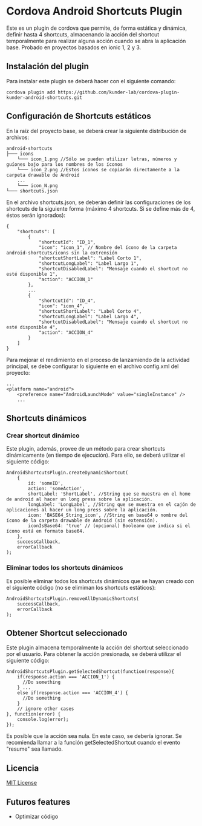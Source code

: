 # Cordova Android Shortcuts Plugin

Este es un plugin de cordova que permite, de forma estática y dinámica, definir hasta 4 shortcuts, almacenando la acción del shortcut temporalmente para realizar alguna acción cuando se abra la aplicación base. Probado en proyectos basados en ionic 1, 2 y 3.

## Instalación del plugin

Para instalar este plugin se deberá hacer con el siguiente comando:

````
cordova plugin add https://github.com/kunder-lab/cordova-plugin-kunder-android-shortcuts.git
````

## Configuración de Shortcuts estáticos

En la raíz del proyecto base, se deberá crear la siguiente distribución de archivos:

````
android-shortcuts
├─── icons
    └─── icon_1.png //Sólo se pueden utilizar letras, números y guíones bajo para los nombres de los íconos
    └─── icon_2.png //Estos íconos se copiarán directamente a la carpeta drawable de Android
    ...
    └─── icon_N.png
└─── shortcuts.json
````

En el archivo shortcuts.json, se deberán definir las configuraciones de los shortcuts de la siguiente forma (máximo 4 shortcuts. Si se define más de 4, éstos serán ignorados):

````
{
    "shortcuts": [
        {
            "shortcutId": "ID_1",
            "icon": "icon_1", // Nombre del ícono de la carpeta android-shortcuts/icons sin la extrensión
            "shortcutShortLabel": "Label Corto 1",
            "shortcutLongLabel": "Label Largo 1",
            "shortcutDisabledLabel": "Mensaje cuando el shortcut no esté disponible 1",
            "action": "ACCION_1"
        },
        ...
        {
            "shortcutId": "ID_4",
            "icon": "icon_4",
            "shortcutShortLabel": "Label Corto 4",
            "shortcutLongLabel": "Label Largo 4",
            "shortcutDisabledLabel": "Mensaje cuando el shortcut no esté disponible 4",
            "action": "ACCION_4"
        }
    ]
}
````

Para mejorar el rendimiento en el proceso de lanzamiendo de la actividad principal, se debe configurar lo siguiente en el archivo config.xml del proyecto:

````
...
<platform name="android">
    <preference name="AndroidLaunchMode" value="singleInstance" />
    ...
````

## Shortcuts dinámicos

### Crear shortcut dinámico

Este plugin, además, provee de un método para crear shortcuts dinámicamente (en tiempo de ejecución). Para ello, se deberá utilizar el siguiente código:

````
AndroidShortcutsPlugin.createDynamicShortcut(
    {
        id: 'someID',
        action: 'someAction',
        shortLabel: 'ShortLabel', //String que se muestra en el home de android al hacer un long press sobre la aplicación.
        longLabel: 'LongLabel', //String que se muestra en el cajón de aplicaciones al hacer un long press sobre la aplicación.
        icon: 'BASE64_String_icon', //String en base64 o nombre del ícono de la carpeta drawable de Android (sin extensión).
        iconIsBase64: 'true' // (opcional) Booleano que indica si el ícono está en formato base64.
    },
    successCallback,
    errorCallback
);
````

### Eliminar todos los shortcuts dinámicos

Es posible eliminar todos los shortcuts dinámicos que se hayan creado con el siguiente código (no se elimiman los shortcuts estáticos):

````
AndroidShortcutsPlugin.removeAllDynamicShortcuts(
    successCallback,
    errorCallback
);
````

## Obtener Shortcut seleccionado

Este plugin almacena temporalmente la acción del shortcut seleccionado por el usuario. Para obtener la acción presionada, se deberá utilizar el siguiente código:

````
AndroidShortcutsPlugin.getSelectedShortcut(function(response){
    if(response.action === 'ACCION_1') {
      //Do something
    } ...
    else if(response.action === 'ACCION_4') {
      //Do something
    }
    // ignore other cases
}, function(error) {
    console.log(error);
});
````

Es posible que la acción sea nula. En este caso, se debería ignorar.
Se recomienda llamar a la función getSelectedShortcut cuando el evento "resume" sea llamado.

## Licencia
[MIT License](https://github.com/kunder-lab/cordova-plugin-kunder-android-shortcuts/blob/master/LICENSE)

## Futuros features
- Optimizar código